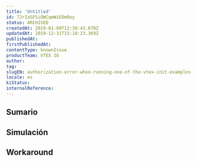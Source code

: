 ```yaml
---
title: 'Untitled'
id: 7JrIaSFSiQWCqmWiEOmOoy
status: ARCHIVED
createdAt: 2019-01-09T12:38:43.670Z
updatedAt: 2019-12-31T15:18:23.369Z
publishedAt: 
firstPublishedAt: 
contentType: knownIssue
productTeam: VTEX IO
author: 
tag: 
slugEN: authorization-error-when-running-one-of-the-vtex-init-examples-react-pages
locale: es
kiStatus: 
internalReference: 
---
```


## Sumario



## Simulación



## Workaround



